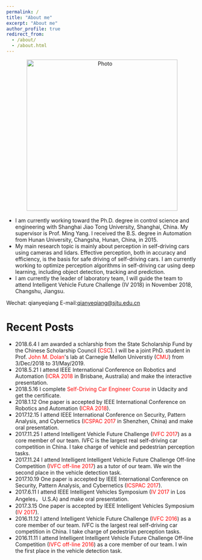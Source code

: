 ```yaml
---
permalink: /
title: "About me"
excerpt: "About me"
author_profile: true
redirect_from: 
  - /about/
  - /about.html
---
```


<p align="center">
  <img src="https://qianyeqiang.github.io/images/qianyeqiang.png?raw=true" alt="Photo" style="width: 400px;"/> 
</p>

* I am currently working toward the Ph.D. degree in control science and engineering with Shanghai Jiao Tong University, Shanghai, China. My supervisor is Prof. Ming Yang. I received the B.S. degree in Automation from Hunan University, Changsha, Hunan, China, in 2015. 
* My main research topic is mainly about perception in self-driving cars using cameras and lidars. Effective perception, both in accuracy and efficiency, is the basis for safe driving of self-driving cars. I am currently working to optimize perception algorithms in self-driving car using deep learning, including object detection, tracking and prediction. 
* I am currently the leader of laboratory team, I will guide the team to attend Intelligent Vehicle Future Challenge (IV 2018) in November 2018, Changshu, Jiangsu.

Wechat: qianyeqiang E-mail:qianyeqiang@sjtu.edu.cn

Recent Posts
======
* 2018.6.4 I am awarded a schlarship from the State Scholarship Fund by the Chinese Scholarship Council (<font color="red">CSC</font>). I will be a joint PhD. student in Prof. <font color="red">John M. Dolan</font>'s lab at Carnegie Mellon Universtiy (<font color="red">CMU</font>) from 3/Dec/2018 to 31/May/2019.
* 2018.5.21 I attend IEEE International Conference on Robotics and Automation (<font color="red">ICRA 2018</font> in Brisbane, Australia) and make the interactive presentation. 
* 2018.5.16 I complete <font color="red">Self-Driving Car Engineer Course</font> in Udacity and get the certificate.
* 2018.1.12 One paper is accepted by IEEE International Conference on Robotics and Automation (<font color="red">ICRA 2018</font>).
* 2017.12.15 I attend IEEE International Conference on Security, Pattern Analysis, and Cybernetics (<font color="red">ICSPAC 2017</font> in Shenzhen, China) and make oral presentation.
* 2017.11.25 I attend Intelligent Vehicle Future Challenge (<font color="red">IVFC 2017</font>) as a core member of our team. IVFC is the largest real self-driving car competition in China. I take charge of vehicle and pedestrian perception tasks.
* 2017.11.24 I attend Intelligent Intelligent Vehicle Future Challenge Off-line Competition (<font color="red">IVFC off-line 2017</font>) as a tutor of our team. We win the second place in the vehicle detection task.
* 2017.10.19 One paper is accepted by IEEE International Conference on Security, Pattern Analysis, and Cybernetics (<font color="red">ICSPAC 2017</font>).
* 2017.6.11 I attend IEEE Intelligent Vehicles Symposium (<font color="red">IV 2017</font> in Los Angeles， U.S.A) and make oral presentation.
* 2017.3.15 One paper is accepted by IEEE Intelligent Vehicles Symposium (<font color="red">IV 2017</font>).
* 2016.11.12 I attend Intelligent Vehicle Future Challenge (<font color="red">IVFC 2016</font>) as a core member of our team. IVFC is the largest real self-driving car competition in China. I take charge of pedestrian perception tasks.
* 2016.11.11 I attend Intelligent Intelligent Vehicle Future Challenge Off-line Competition (<font color="red">IVFC off-line 2016</font>) as a core member of our team. I win the first place in the vehicle detection task.

